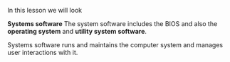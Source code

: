 In this lesson we will look 

**Systems software**
The system software includes the BIOS and also the **operating system** and **utility system software**. 

Systems software runs and maintains the computer system and manages user interactions with it.
